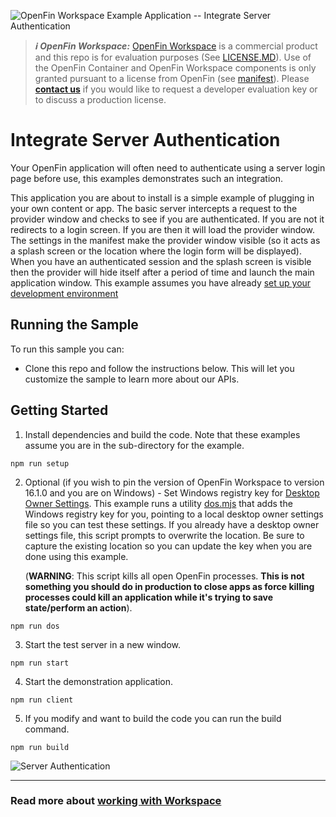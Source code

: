 ![OpenFin Workspace Example Application -- Integrate Server Authentication](../../assets/OpenFin-Workspace-Starter.png)

> **_:information_source: OpenFin Workspace:_** [OpenFin Workspace](https://www.openfin.co/workspace/) is a commercial product and this repo is for evaluation purposes (See [LICENSE.MD](LICENSE.MD)). Use of the OpenFin Container and OpenFin Workspace components is only granted pursuant to a license from OpenFin (see [manifest](public/manifest.fin.json)). Please [**contact us**](https://www.openfin.co/workspace/poc/) if you would like to request a developer evaluation key or to discuss a production license.

# Integrate Server Authentication

Your OpenFin application will often need to authenticate using a server login page before use, this examples demonstrates such an integration.

This application you are about to install is a simple example of plugging in your own content or app. The basic server intercepts a request to the provider window and checks to see if you are authenticated. If you are not it redirects to a login screen. If you are then it will load the provider window. The settings in the manifest make the provider window visible (so it acts as a splash screen or the location where the login form will be displayed). When you have an authenticated session and the splash screen is visible then the provider will hide itself after a period of time and launch the main application window. This example assumes you have already [set up your development environment](https://developers.openfin.co/of-docs/docs/set-up-your-dev-environment)

## Running the Sample

To run this sample you can:

- Clone this repo and follow the instructions below. This will let you customize the sample to learn more about our APIs.

## Getting Started

1. Install dependencies and build the code. Note that these examples assume you are in the sub-directory for the example.

```shell
npm run setup
```

2. Optional (if you wish to pin the version of OpenFin Workspace to version 16.1.0 and you are on Windows) - Set Windows registry key for [Desktop Owner Settings](https://developers.openfin.co/docs/desktop-owner-settings).
   This example runs a utility [dos.mjs](./scripts/dos.mjs) that adds the Windows registry key for you, pointing to a local desktop owner
   settings file so you can test these settings. If you already have a desktop owner settings file, this script prompts to overwrite the location. Be sure to capture the existing location so you can update the key when you are done using this example.

   (**WARNING**: This script kills all open OpenFin processes. **This is not something you should do in production to close apps as force killing processes could kill an application while it's trying to save state/perform an action**).

```shell
npm run dos
```

3. Start the test server in a new window.

```shell
npm run start
```

4. Start the demonstration application.

```shell
npm run client
```

5. If you modify and want to build the code you can run the build command.

```shell
npm run build
```

![Server Authentication](openfin-integrate-server-authentication.gif)

---

### Read more about [working with Workspace](https://developers.openfin.co/of-docs/docs/overview-of-workspace)

